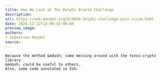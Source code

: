 ```yaml
---
title: How We Lost at The Delphi Oracle Challenge
description:
url: https://seb.mondet.org/b/0010-delphi-challenge-post-vivum.html
date: 2020-12-22T13:00:42-00:00
preview_image:
authors:
- Sebastien Mondet
source:
---
```



    Because the method &mdash; some messing around with the tezos-crypto library
    &mdash; could be useful to others.
    Also, some code annotated in SVG.
   
